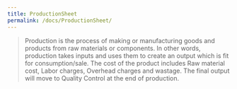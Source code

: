 ```yaml
---
title: ProductionSheet
permalink: /docs/ProductionSheet/
---
```


> Production is the process of making or manufacturing goods and products from raw materials or components. In other words, production takes inputs and uses them to create an output which is fit for consumption/sale. The cost of the product includes Raw material cost, Labor charges, Overhead charges and wastage. The final output will move to Quality Control at the end of production.
>
